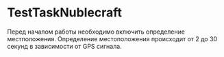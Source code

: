 # TestTaskNublecraft
Перед началом работы необходимо включить определение местположения.
Определение местоположения происходит от 2 до 30 секунд в зависимости от GPS сигнала.
